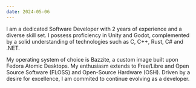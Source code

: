 ```yaml
---
date: 2024-05-06
---
```


I am a dedicated Software Developer with 2 years of experience and a diverse skill set. I possess proficiency in Unity and Godot, complemented by a solid understanding of technologies such as C, C++, Rust, C# and .NET.  

My operating system of choice is Bazzite, a custom image built upon Fedora Atomic Desktops. My enthusiasm extends to Free/Libre and Open Source Software (FLOSS) and Open-Source Hardware (OSH). Driven by a desire for excellence, I am commited to continue evolving as a developer.